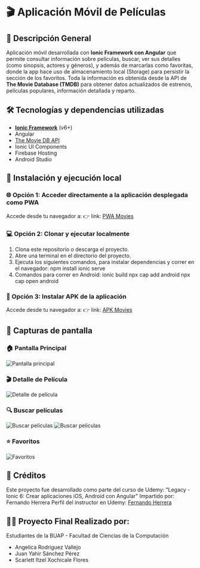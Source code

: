 # 🎬 Aplicación Móvil de Películas

## 📱 Descripción General

Aplicación móvil desarrollada con **Ionic Framework con Angular** que permite consultar información sobre películas, buscar, ver sus detalles (como sinopsis, actores y géneros), y además de marcarlas como favoritas, donde la app hace uso de almacenamiento local (Storage) para persistir la sección de los favoritos. Toda la información es obtenida desde la API de **The Movie Database (TMDB)** para obtener datos actualizados de estrenos, películas populares, información detallada y reparto.

## 🛠️ Tecnologías y dependencias utilizadas

- **[Ionic Framework](https://ionicframework.com/)** (v6+)
- Angular
- [The Movie DB API](https://www.themoviedb.org/)
- Ionic UI Components
- Firebase Hosting
- Android Studio

## 🚀 Instalación y ejecución local

### 🌐 Opción 1: Acceder directamente a la aplicación desplegada como PWA
Accede desde tu navegador a:
👉 link: [PWA Movies](https://appmovies-569d9.web.app)

### 💻 Opción 2: Clonar y ejecutar localmente
1. Clona este repositorio o descarga el proyecto.
2. Abre una terminal en el directorio del proyecto.
3. Ejecuta los siguientes comandos, para instalar dependencias y correr en el navegador:
npm install
ionic serve
4. Comandos para correr en Android:
ionic build
npx cap add android
npx cap open android

### 📱 Opción 3: Instalar APK de la aplicación
Accede desde tu navegador a:
👉 link: [APK Movies](https://correobuap-my.sharepoint.com/:f:/g/personal/scarlett_xochicalef_alumno_buap_mx/EtKhvUAsUFFBq8kTC2_NGSoBQo2luWN_izFdGd4sP5LggA?e=abdI59)

## 📸 Capturas de pantalla


### 🏠 Pantalla Principal
![Pantalla principal](./screenshots/home.png)

### 🎬 Detalle de Película
![Detalle de película](./screenshots/detalle.png)

### 🔍 Buscar películas
![Buscar películas](./screenshots/busqueda.png)
![Buscar películas](./screenshots/busqueda1.png)

### ⭐ Favoritos
![Favoritos](./screenshots/favoritos.png)


## 📌 Créditos
Este proyecto fue desarrollado como parte del curso de Udemy:
"Legacy - Ionic 6: Crear aplicaciones iOS, Android con Angular"
Impartido por: Fernando Herrera
Perfil del instructor en Udemy: [Fernando Herrera](https://www.udemy.com/user/550c38655ec11/?kw=fernando+herrera&src=sac)

## 👨‍💻 Proyecto Final Realizado por: 
Estudiantes de la BUAP - Facultad de Ciencias de la Computación

* Angelica Rodriguez Vallejo
* Juan Yahir Sánchez Pérez
* Scarlett Itzel Xochicale Flores
